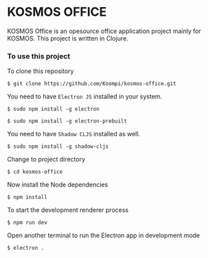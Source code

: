 # KOSMOS OFFICE

KOSMOS Office is an opesource office application project mainly for KOSMOS. This project is written in Clojure.
### To use this project

To clone this repository

```
$ git clone https://github.com/Koompi/kosmos-office.git
```
You need to have ` Electron JS ` installed in your system.

```
$ sudo npm install -g electron

$ sudo npm install -g electron-prebuilt
```

You need to have ` Shadow CLJS ` installed as well.

```
$ sudo npm install -g shadow-cljs
```
Change to project directory

```
$ cd kosmos-office
```
Now install the Node dependencies

```
$ npm install
```
To start the development renderer process

```
$ npm run dev
```
Open another terminal to run the Electron app in development mode

```
$ electron .
```
